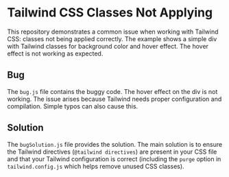 # Tailwind CSS Classes Not Applying

This repository demonstrates a common issue when working with Tailwind CSS: classes not being applied correctly. The example shows a simple div with Tailwind classes for background color and hover effect. The hover effect is not working as expected. 

## Bug

The `bug.js` file contains the buggy code. The hover effect on the div is not working.  The issue arises because Tailwind needs proper configuration and compilation.  Simple typos can also cause this.

## Solution

The `bugSolution.js` file provides the solution. The main solution is to ensure the Tailwind directives (`@tailwind directives`) are present in your CSS file and that your Tailwind configuration is correct (including the `purge` option in `tailwind.config.js` which helps remove unused CSS classes).